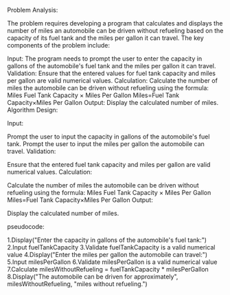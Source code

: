 Problem Analysis:

The problem requires developing a program that calculates and displays the number of miles an automobile can be driven without refueling based on the capacity of its fuel tank and the miles per gallon it can travel. The key components of the problem include:

Input: The program needs to prompt the user to enter the capacity in gallons of the automobile's fuel tank and the miles per gallon it can travel. Validation: Ensure that the entered values for fuel tank capacity and miles per gallon are valid numerical values. Calculation: Calculate the number of miles the automobile can be driven without refueling using the formula: Miles
Fuel Tank Capacity × Miles Per Gallon Miles=Fuel Tank Capacity×Miles Per Gallon Output: Display the calculated number of miles. Algorithm Design:

Input:

Prompt the user to input the capacity in gallons of the automobile's fuel tank. Prompt the user to input the miles per gallon the automobile can travel. Validation:

Ensure that the entered fuel tank capacity and miles per gallon are valid numerical values. Calculation:

Calculate the number of miles the automobile can be driven without refueling using the formula: Miles
Fuel Tank Capacity × Miles Per Gallon Miles=Fuel Tank Capacity×Miles Per Gallon Output:

Display the calculated number of miles.

pseudocode:

1.Display("Enter the capacity in gallons of the automobile's fuel tank:")
2.Input fuelTankCapacity
3.Validate fuelTankCapacity is a valid numerical value
4.Display("Enter the miles per gallon the automobile can travel:")
5.Input milesPerGallon
6.Validate milesPerGallon is a valid numerical value
7.Calculate milesWithoutRefueling = fuelTankCapacity * milesPerGallon
8.Display("The automobile can be driven for approximately", milesWithoutRefueling, "miles without refueling.")
